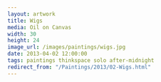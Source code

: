 ```yaml
---
layout: artwork
title: Wigs
media: Oil on Canvas
width: 30
height: 24
image_url: /images/paintings/wigs.jpg
date: 2013-04-02 12:00:00
tags: paintings thinkspace solo after-midnight
redirect_from: "/Paintings/2013/02-Wigs.html"
---
```

